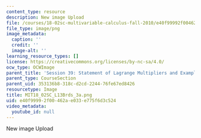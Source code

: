 ```yaml
---
content_type: resource
description: New image Upload
file: /courses/18-02sc-multivariable-calculus-fall-2010/e40f99992f00462ae033e775f6d3c524_MIT18_02SC_L13Brds_3a.png
file_type: image/png
image_metadata:
  caption: ''
  credit: ''
  image-alt: ''
learning_resource_types: []
license: https://creativecommons.org/licenses/by-nc-sa/4.0/
ocw_type: OCWImage
parent_title: 'Session 39: Statement of Lagrange Multipliers and Example'
parent_type: CourseSection
parent_uid: 353136b8-318c-d2cd-2244-76fe67ed8426
resourcetype: Image
title: MIT18_02SC_L13Brds_3a.png
uid: e40f9999-2f00-462a-e033-e775f6d3c524
video_metadata:
  youtube_id: null
---
```

New image Upload